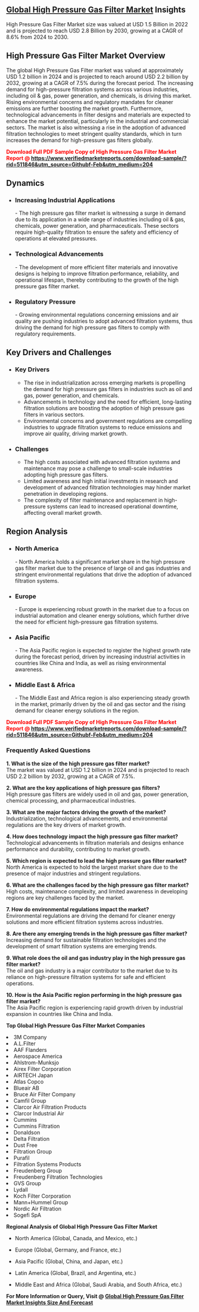 <h2><a href="https://www.verifiedmarketreports.com/download-sample/?rid=511846&amp;utm_source=Githubf&amp;utm_medium=204" target="_blank">Global High Pressure Gas Filter Market</a> Insights</h2><p>High Pressure Gas Filter Market size was valued at USD 1.5 Billion in 2022 and is projected to reach USD 2.8 Billion by 2030, growing at a CAGR of 8.6% from 2024 to 2030.</p><p><h2>High Pressure Gas Filter Market Overview</h2> <p>The global High Pressure Gas Filter market was valued at approximately USD 1.2 billion in 2024 and is projected to reach around USD 2.2 billion by 2032, growing at a CAGR of 7.5% during the forecast period. The increasing demand for high-pressure filtration systems across various industries, including oil & gas, power generation, and chemicals, is driving this market. Rising environmental concerns and regulatory mandates for cleaner emissions are further boosting the market growth. Furthermore, technological advancements in filter designs and materials are expected to enhance the market potential, particularly in the industrial and commercial sectors. The market is also witnessing a rise in the adoption of advanced filtration technologies to meet stringent quality standards, which in turn increases the demand for high-pressure gas filters globally. </p> <p><strong><p><span class=""><span style="color: #ff0000;"><strong>Download Full PDF Sample Copy of High Pressure Gas Filter Market Report</strong> @ </span><a href="https://www.verifiedmarketreports.com/download-sample/?rid=511846&amp;utm_source=Githubf-Feb&amp;utm_medium=204" target="_blank">https://www.verifiedmarketreports.com/download-sample/?rid=511846&amp;utm_source=Githubf-Feb&amp;utm_medium=204</a></span></p></strong></p> <h2>Dynamics</h2> <ul> <li><h3>Increasing Industrial Applications</h3> - The high pressure gas filter market is witnessing a surge in demand due to its application in a wide range of industries including oil & gas, chemicals, power generation, and pharmaceuticals. These sectors require high-quality filtration to ensure the safety and efficiency of operations at elevated pressures.</li> <li><h3>Technological Advancements</h3> - The development of more efficient filter materials and innovative designs is helping to improve filtration performance, reliability, and operational lifespan, thereby contributing to the growth of the high pressure gas filter market.</li> <li><h3>Regulatory Pressure</h3> - Growing environmental regulations concerning emissions and air quality are pushing industries to adopt advanced filtration systems, thus driving the demand for high pressure gas filters to comply with regulatory requirements.</li> </ul> <h2>Key Drivers and Challenges</h2> <ul> <li><h3>Key Drivers</h3> <ul> <li>The rise in industrialization across emerging markets is propelling the demand for high pressure gas filters in industries such as oil and gas, power generation, and chemicals.</li> <li>Advancements in technology and the need for efficient, long-lasting filtration solutions are boosting the adoption of high pressure gas filters in various sectors.</li> <li>Environmental concerns and government regulations are compelling industries to upgrade filtration systems to reduce emissions and improve air quality, driving market growth.</li> </ul> </li> <li><h3>Challenges</h3> <ul> <li>The high costs associated with advanced filtration systems and maintenance may pose a challenge to small-scale industries adopting high pressure gas filters.</li> <li>Limited awareness and high initial investments in research and development of advanced filtration technologies may hinder market penetration in developing regions.</li> <li>The complexity of filter maintenance and replacement in high-pressure systems can lead to increased operational downtime, affecting overall market growth.</li> </ul> </li> </ul> <h2>Region Analysis</h2> <ul> <li><h3>North America</h3> - North America holds a significant market share in the high pressure gas filter market due to the presence of large oil and gas industries and stringent environmental regulations that drive the adoption of advanced filtration systems.</li> <li><h3>Europe</h3> - Europe is experiencing robust growth in the market due to a focus on industrial automation and cleaner energy solutions, which further drive the need for efficient high-pressure gas filtration systems.</li> <li><h3>Asia Pacific</h3> - The Asia Pacific region is expected to register the highest growth rate during the forecast period, driven by increasing industrial activities in countries like China and India, as well as rising environmental awareness.</li> <li><h3>Middle East & Africa</h3> - The Middle East and Africa region is also experiencing steady growth in the market, primarily driven by the oil and gas sector and the rising demand for cleaner energy solutions in the region.</li> </ul> <p><strong><p><span class=""><span style="color: #ff0000;"><strong>Download Full PDF Sample Copy of High Pressure Gas Filter Market Report</strong> @ </span><a href="https://www.verifiedmarketreports.com/download-sample/?rid=511846&amp;utm_source=Githubf-Feb&amp;utm_medium=204" target="_blank">https://www.verifiedmarketreports.com/download-sample/?rid=511846&amp;utm_source=Githubf-Feb&amp;utm_medium=204</a></span></p></strong></p> <h3>Frequently Asked Questions</h3> <p><strong>1. What is the size of the high pressure gas filter market?</strong><br> The market was valued at USD 1.2 billion in 2024 and is projected to reach USD 2.2 billion by 2032, growing at a CAGR of 7.5%.</p> <p><strong>2. What are the key applications of high pressure gas filters?</strong><br> High pressure gas filters are widely used in oil and gas, power generation, chemical processing, and pharmaceutical industries.</p> <p><strong>3. What are the major factors driving the growth of the market?</strong><br> Industrialization, technological advancements, and environmental regulations are the key drivers of market growth.</p> <p><strong>4. How does technology impact the high pressure gas filter market?</strong><br> Technological advancements in filtration materials and designs enhance performance and durability, contributing to market growth.</p> <p><strong>5. Which region is expected to lead the high pressure gas filter market?</strong><br> North America is expected to hold the largest market share due to the presence of major industries and stringent regulations.</p> <p><strong>6. What are the challenges faced by the high pressure gas filter market?</strong><br> High costs, maintenance complexity, and limited awareness in developing regions are key challenges faced by the market.</p> <p><strong>7. How do environmental regulations impact the market?</strong><br> Environmental regulations are driving the demand for cleaner energy solutions and more efficient filtration systems across industries.</p> <p><strong>8. Are there any emerging trends in the high pressure gas filter market?</strong><br> Increasing demand for sustainable filtration technologies and the development of smart filtration systems are emerging trends.</p> <p><strong>9. What role does the oil and gas industry play in the high pressure gas filter market?</strong><br> The oil and gas industry is a major contributor to the market due to its reliance on high-pressure filtration systems for safe and efficient operations.</p> <p><strong>10. How is the Asia Pacific region performing in the high pressure gas filter market?</strong><br> The Asia Pacific region is experiencing rapid growth driven by industrial expansion in countries like China and India.</p> </p><p><strong>Top Global High Pressure Gas Filter Market Companies</strong></p><div data-test-id=""><p><li>3M Company</li><li> A.L.Filter</li><li> AAF Flanders</li><li> Aerospace America</li><li> Ahlstrom-Munksjo</li><li> Airex Filter Corporation</li><li> AIRTECH Japan</li><li> Atlas Copco</li><li> Blueair AB</li><li> Bruce Air Filter Company</li><li> Camfil Group</li><li> Clarcor Air Filtration Products</li><li> Clarcor Industrial Air</li><li> Cummins</li><li> Cummins Filtration</li><li> Donaldson</li><li> Delta Filtration</li><li> Dust Free</li><li> Filtration Group</li><li> Purafil</li><li> Filtration Systems Products</li><li> Freudenberg Group</li><li> Freudenberg Filtration Technologies</li><li> GVS Group</li><li> Lydall</li><li> Koch Filter Corporation</li><li> Mann+Hummel Group</li><li> Nordic Air Filtration</li><li> Sogefi SpA</li></p><div><strong>Regional Analysis of&nbsp;Global High Pressure Gas Filter Market</strong></div><ul><li dir="ltr"><p dir="ltr">North America&nbsp;(Global, Canada, and Mexico, etc.)</p></li><li dir="ltr"><p dir="ltr">Europe (Global, Germany, and France, etc.)</p></li><li dir="ltr"><p dir="ltr">Asia Pacific&nbsp;(Global, China, and Japan, etc.)</p></li><li dir="ltr"><p dir="ltr">Latin America&nbsp;(Global, Brazil, and Argentina, etc.)</p></li><li dir="ltr">Middle East and Africa&nbsp;(Global, Saudi Arabia, and South Africa, etc.)</li></ul><p><strong>For More Information or Query, Visit @&nbsp;</strong><strong><a href="https://www.verifiedmarketreports.com/product/high-pressure-gas-filter-market/?utm_source=Githubf&amp;utm_medium=204" target="_blank">Global High Pressure Gas Filter Market Insights Size And Forecast</a></strong></p></div>
